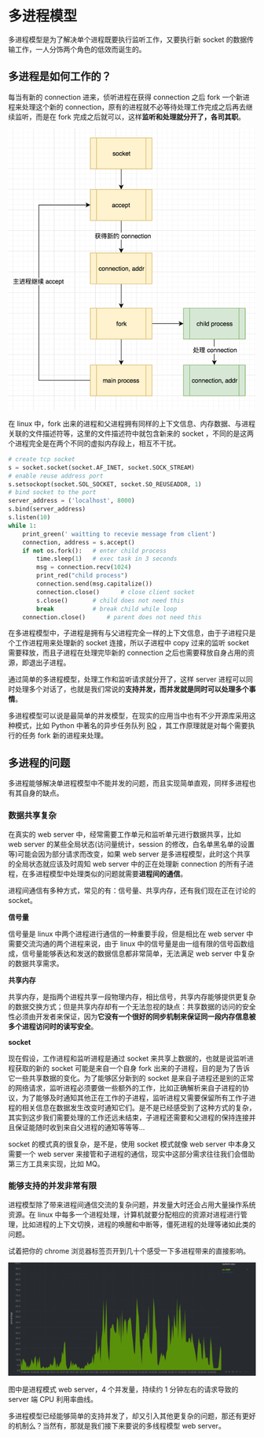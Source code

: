 # 多进程模型

多进程模型是为了解决单个进程既要执行监听工作，又要执行新 socket 的数据传输工作，一人分饰两个角色的低效而诞生的。

## 多进程是如何工作的？

每当有新的 connection 进来，侦听进程在获得 connection 之后 fork 一个新进程来处理这个新的 connection，原有的进程就不必等待处理工作完成之后再去继续监听，而是在 fork 完成之后就可以，这样**监听和处理就分开了，各司其职**。

<!-- ![](http://ozoxs1p4r.bkt.clouddn.com/QQ20180506-065514@2x.png) -->
![](imgs/QQ20180506-065514@2x.png)

在 linux 中，fork 出来的进程和父进程拥有同样的上下文信息、内存数据、与进程关联的文件描述符等，这里的文件描述符中就包含新来的 socket ，不同的是这两个进程完全是在两个不同的虚拟内存段上，相互不干扰。


```python
# create tcp socket
s = socket.socket(socket.AF_INET, socket.SOCK_STREAM)
# enable reuse address port
s.setsockopt(socket.SOL_SOCKET, socket.SO_REUSEADDR, 1)
# bind socket to the port
server_address = ('localhost', 8000)
s.bind(server_address)
s.listen(10)
while 1:
    print_green(' waitting to recevie message from client')
    connection, address = s.accept()
    if not os.fork():   # enter child process
        time.sleep(1)   # exec task in 3 seconds
        msg = connection.recv(1024)
        print_red("child process")
        connection.send(msg.capitalize())
        connection.close()      # close client socket
        s.close()       # child does not need this
        break           # break child while loop
    connection.close()      # parent does not need this
```

在多进程模型中，子进程是拥有与父进程完全一样的上下文信息，由于子进程只是个工作进程用来处理新的 socket 连接，所以子进程中 copy 过来的监听 socket 需要释放，而且子进程在处理完毕新的 connection 之后也需要释放自身占用的资源，即退出子进程。

通过简单的多进程模型，处理工作和监听请求就分开了，这样 server 进程可以同时处理多个对话了，也就是我们常说的**支持并发，而并发就是同时可以处理多个事情**。

多进程模型可以说是最简单的并发模型，在现实的应用当中也有不少开源库采用这种模式，比如 Python 中著名的异步任务队列 [RQ](http://python-rq.org/) ，其工作原理就是对每个需要执行的任务 fork 新的进程来处理。

## 多进程的问题

多进程能够解决单进程模型中不能并发的问题，而且实现简单直观，同样多进程也有其自身的缺点。

### 数据共享复杂

在真实的 web server 中，经常需要工作单元和监听单元进行数据共享，比如 web server 的某些全局状态(访问量统计，session 的修改，白名单黑名单的设置等)可能会因为部分请求而改变，如果 web server 是多进程模型，此时这个共享的全局状态就应该及时周知 web server 中的正在处理新 connection 的所有子进程，在多进程模型中处理类似的问题就需要**进程间的通信**。

进程间通信有多种方式，常见的有：信号量、共享内存，还有我们现在正在讨论的 socket。

**信号量**

信号量是 linux 中两个进程进行通信的一种重要手段，但是相比在 web server 中需要交流沟通的两个进程来说，由于 linux 中的信号量是由一组有限的信号函数组成，信号量能够表达和发送的数据信息都非常简单，无法满足 web server 中复杂的数据共享需求。

**共享内存**

共享内存，是指两个进程共享一段物理内存，相比信号，共享内存能够提供更复杂的数据交换方式；但是共享内存却有一个无法忽视的缺点：共享数据的访问的安全性必须由开发者来保证，因为**它没有一个很好的同步机制来保证同一段内存信息被多个进程访问时的读写安全**。

**socket**

现在假设，工作进程和监听进程是通过 socket 来共享上数据的，也就是说监听进程获取的新的 socket 可能是来自一个自身 fork 出来的子进程，目的是为了告诉它一些共享数据的变化。为了能够区分新到的 socket 是来自子进程还是别的正常的网络请求，监听进程必须要做一些额外的工作，比如正确解析来自子进程的协议，为了能够及时通知其他正在工作的子进程，监听进程又需要保留所有工作子进程的相关信息在数据发生改变时通知它们。是不是已经感受到了这种方式的复杂，其实到这步我们需要处理的工作还远未结束，子进程还需要和父进程的保持连接并且保证能随时收到来自父进程的通知等等等...

socket 的模式真的很复杂，是不是，使用 socket 模式就像 web server 中本身又需要一个 web server 来接管和子进程的通信，现实中这部分需求往往我们会借助第三方工具来实现，比如 MQ。

### 能够支持的并发非常有限

进程模型除了带来进程间通信交流的复杂问题，并发量大时还会占用大量操作系统资源。在 linux 中每多一个进程处理，计算机就要分配相应的资源对进程进行管理，比如进程的上下文切换，进程的唤醒和中断等，僵死进程的处理等诸如此类的问题。

试着把你的 chrome 浏览器标签页开到几十个感受一下多进程带来的直接影响。

![](imgs/process_4_100.png)

图中是进程模式 web server，4 个并发量，持续约 1 分钟左右的请求导致的 server 端 CPU 利用率曲线。

多进程模型已经能够简单的支持并发了，却又引入其他更复杂的问题，那还有更好的机制么？当然有，那就是我们接下来要说的多线程模型 web server。